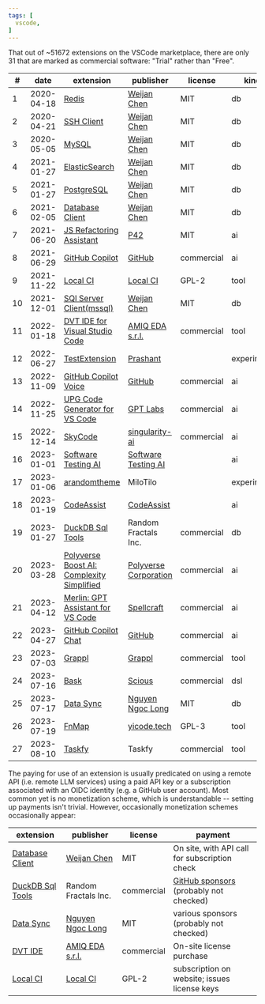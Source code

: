 ```yaml
---
tags: [
  vscode,
]
---
```


That out of ~51672 extensions on the VSCode marketplace, there are only 31 that are marked as commercial software: "Trial" rather than "Free".

| #   | date       | extension                                           | publisher                       | license    | kind       |
| --- | ---------- | --------------------------------------------------- | ------------------------------- | ---------- | ---------- |
| 1   | 2020-04-18 | [Redis][ext-1]                                      | [Weijan Chen][pub-1]            | MIT        | db         |
| 2   | 2020-04-21 | [SSH Client][ext-2]                                 | [Weijan Chen][pub-1]            | MIT        | db         |
| 3   | 2020-05-05 | [MySQL][ext-3]                                      | [Weijan Chen][pub-1]            | MIT        | db         |
| 4   | 2021-01-27 | [ElasticSearch][ext-4]                              | [Weijan Chen][pub-1]            | MIT        | db         |
| 5   | 2021-01-27 | [PostgreSQL][ext-5]                                 | [Weijan Chen][pub-1]            | MIT        | db         |
| 6   | 2021-02-05 | [Database Client][ext-6]                            | [Weijan Chen][pub-1]            | MIT        | db         |
| 7   | 2021-06-20 | [JS Refactoring Assistant][ext-7]                   | [P42][pub-7]                    | MIT        | ai         |
| 8   | 2021-06-29 | [GitHub Copilot][ext-8]                             | [GitHub][pub-8]                 | commercial | ai         |
| 9   | 2021-11-22 | [Local CI][ext-9]                                   | [Local CI][pub-9]               | GPL-2      | tool       |
| 10  | 2021-12-01 | [SQl Server Client(mssql)][ext-10]                  | [Weijan Chen][pub-10]           | MIT        | db         |
| 11  | 2022-01-18 | [DVT IDE for Visual Studio Code][ext-11]            | [AMIQ EDA s.r.l.][pub-11]       | commercial | tool       |
| 12  | 2022-06-27 | [TestExtension][ext-12]                             | [Prashant][pub-12]              |            | experiment |
| 13  | 2022-11-09 | [GitHub Copilot Voice][ext-13]                      | [GitHub][pub-13]                | commercial | ai         |
| 14  | 2022-11-25 | [UPG Code Generator for VS Code][ext-14]            | [GPT Labs][pub-14]              | commercial | ai         |
| 15  | 2022-12-14 | [SkyCode][ext-15]                                   | [singularity-ai][pub-15]        | commercial | ai         |
| 16  | 2023-01-01 | [Software Testing AI][ext-16]                       | [Software Testing AI][pub-16]   |            | ai         |
| 17  | 2023-01-06 | [arandomtheme][ext-17]                              | MiloTilo                        |            | experiment |
| 18  | 2023-01-19 | [CodeAssist][ext-18]                                | [CodeAssist][pub-18]            |            | ai         |
| 19  | 2023-01-27 | [DuckDB Sql Tools][ext-19]                          | Random Fractals Inc.            | commercial | db         |
| 20  | 2023-03-28 | [Polyverse Boost AI: Complexity Simplified][ext-20] | [Polyverse Corporation][pub-20] | commercial | ai         |
| 21  | 2023-04-12 | [Merlin: GPT Assistant for VS Code][ext-21]         | [Spellcraft][pub-21]            | commercial | ai         |
| 22  | 2023-04-27 | [GitHub Copilot Chat][ext-22]                       | [GitHub][pub-22]                | commercial | ai         |
| 23  | 2023-07-03 | [Grappl][ext-23]                                    | [Grappl][pub-23]                | commercial | tool       |
| 24  | 2023-07-16 | [Bask][ext-24]                                      | [Scious][pub-24]                | commercial | dsl        |
| 25  | 2023-07-17 | [Data Sync][ext-25]                                 | [Nguyen Ngoc Long][pub-25]      | MIT        | db         |
| 26  | 2023-07-19 | [FnMap][ext-26]                                     | [yicode.tech][pub-26]           | GPL-3      | tool       |
| 27  | 2023-08-10 | [Taskfy][ext-27]                                    | Taskfy                          | commercial | tool       |

The paying for use of an extension is usually predicated on using a remote API (i.e. remote LLM services) using a paid API key or a subscription associated with an OIDC identity (e.g. a GitHub user account).
Most common yet is no monetization scheme, which is understandable -- setting up payments isn't trivial.
However, occasionally monetization schemes occasionally appear:

| extension                  | publisher                  | license    | payment                                           |
| -------------------------- | -------------------------- | ---------- | ------------------------------------------------- |
| [Database Client][ext-6]   | [Weijan Chen][pub-1]       | MIT        | On site, with API call for subscription check     |
| [DuckDB Sql Tools][ext-19] | Random Fractals Inc.       | commercial | [GitHub sponsors][gh-sp-1] (probably not checked) |
| [Data Sync][ext-25]        | [Nguyen Ngoc Long][pub-25] | MIT        | various sponsors (probably not checked)           |
| [DVT IDE][ext-11]          | [AMIQ EDA s.r.l.][pub-11]  | commercial | On-site license purchase                          |
| [Local CI][ext-9]          | [Local CI][pub-9]          | GPL-2      | subscription on website; issues license keys      |


<!-- links -->
[gh-sp-1]: https://github.com/sponsors/RandomFractals
[ext-1]: https://marketplace.visualstudio.com/items?itemName=cweijan.vscode-redis-client
[pub-1]: https://database-client.com
[ext-2]: https://marketplace.visualstudio.com/items?itemName=cweijan.vscode-ssh
[ext-3]: https://marketplace.visualstudio.com/items?itemName=cweijan.vscode-mysql-client2
[ext-4]: https://marketplace.visualstudio.com/items?itemName=cweijan.vscode-es-client2
[ext-5]: https://marketplace.visualstudio.com/items?itemName=cweijan.vscode-postgresql-client2
[ext-6]: https://marketplace.visualstudio.com/items?itemName=cweijan.vscode-database-client2
[ext-7]: https://marketplace.visualstudio.com/items?itemName=p42ai.refactor
[pub-7]: https://p42.ai
[ext-8]: https://marketplace.visualstudio.com/items?itemName=GitHub.copilot
[pub-8]: https://github.com
[ext-9]: https://marketplace.visualstudio.com/items?itemName=LocalCI.local-ci
[pub-9]: https://getlocalci.com
[ext-10]: https://marketplace.visualstudio.com/items?itemName=cweijan.vscode-myssql-client2
[pub-10]: https://database-client.com
[ext-11]: https://marketplace.visualstudio.com/items?itemName=amiq.dvt
[pub-11]: https://amiq.com
[ext-12]: https://marketplace.visualstudio.com/items?itemName=PrashantCholachagudda.trial-test
[pub-12]: https://sap.com
[ext-13]: https://marketplace.visualstudio.com/items?itemName=GitHub.heygithub
[pub-13]: https://github.com
[ext-14]: https://marketplace.visualstudio.com/items?itemName=gptlabs.upg
[pub-14]: https://gptlabs.us/
[ext-15]: https://marketplace.visualstudio.com/items?itemName=singularity-ai.skycode
[pub-15]: https://singularity-ai.com/
[ext-16]: https://marketplace.visualstudio.com/items?itemName=SoftwareTestingAI.softwaretestingai-extension
[pub-16]: https://softwaretesting.ai/
[ext-17]: https://marketplace.visualstudio.com/items?itemName=MiloTilo.arandomtheme
[ext-18]: https://marketplace.visualstudio.com/items?itemName=CodeAssist.codeassist
[pub-18]: https://www.codeassist.tech
[ext-19]: https://marketplace.visualstudio.com/items?itemName=RandomFractalsInc.duckdb-sql-tools
[ext-20]: https://marketplace.visualstudio.com/items?itemName=PolyverseCorporation.polyverse-boost-notebook
[pub-20]: https://polyverse.com
[ext-21]: https://marketplace.visualstudio.com/items?itemName=Spellcraft.merlin-ai
[pub-21]: https://spellcraft.org
[ext-22]: https://marketplace.visualstudio.com/items?itemName=GitHub.copilot-chat
[pub-22]: https://github.com
[ext-23]: https://marketplace.visualstudio.com/items?itemName=grappl.grappl
[pub-23]: https://grappl.io
[ext-24]: https://marketplace.visualstudio.com/items?itemName=Scious.Bask
[pub-24]: https://scious.io
[ext-25]: https://marketplace.visualstudio.com/items?itemName=nguyenngoclong.data-sync
[pub-25]: https://nguyenngoclongdev.github.io/
[ext-26]: https://marketplace.visualstudio.com/items?itemName=chensuiyi.fn-map
[pub-26]: https://yicode.tech
[ext-27]: https://marketplace.visualstudio.com/items?itemName=Taskfy.taskfy
